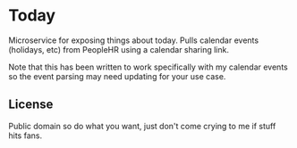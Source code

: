 # Today

Microservice for exposing things about today. Pulls calendar events (holidays, etc) from PeopleHR using a calendar sharing link.

Note that this has been written to work specifically with my calendar events so the event parsing may need updating for your use case.

## License

Public domain so do what you want, just don't come crying to me if stuff hits fans.

